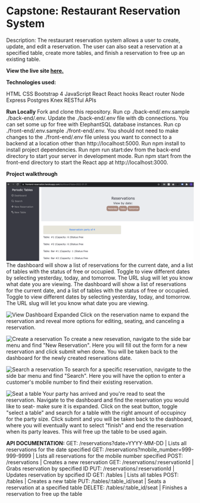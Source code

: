 # Capstone: Restaurant Reservation System

Description:
The restaurant reservation system allows a user to create, update, and edit a reservation. The user can also seat a reservation at a specified table, create more tables, and finish a reservation to free up an existing table.

**View the live site [here.](https://frontend-reservation.herokuapp.com/dashboard)**

**Technologies used:**

HTML
CSS
  Bootstrap 4
JavaScript
React
  React hooks
  React router
Node
Express
Postgres
Knex
RESTful APIs

**Run Locally**
Fork and clone this repository.
Run cp ./back-end/.env.sample ./back-end/.env.
Update the ./back-end/.env file with db connections. You can set some up for free with ElephantSQL database instances.
Run cp ./front-end/.env.sample ./front-end/.env.
You should not need to make changes to the ./front-end/.env file unless you want to connect to a backend at a location other than http://localhost:5000.
Run npm install to install project dependencies.
Run npm run start:dev from the back-end directory to start your server in development mode.
Run npm start from the front-end directory to start the React app at http://localhost:3000.


**Project walkthrough**

![View Dashboard](front-end/project-screenshots/view-dashboard-closed.png)
The dashboard will show a list of reservations for the current date, and a list of tables with the status of free or occupied. Toggle to view different dates by selecting yesterday, today, and tomorrow. The URL slug will let you know what date you are viewing.
The dashboard will show a list of reservations for the current date, and a list of tables with the status of free or occupied. Toggle to view different dates by selecting yesterday, today, and tomorrow. The URL slug will let you know what date you are viewing.

![View Dashboard Expanded](/starter-restaurant-reservation/front-end/project-screenshots/view-dashboard-expand)
Click on the reservation name to expand the reservation and reveal more options for editing, seating, and canceling a reservation.

![Create a reservation](/starter-restaurant-reservation/front-end/project-screenshots/create-reservation.png)
To create a new resevation, navigate to the side bar menu and find "New Reservation". Here you will fill out the form for a new reservation and click submit when done. You will be taken back to the dashboard for the newly created reservations date.

![Search a reservation](/starter-restaurant-reservation/front-end/project-screenshots/search-reservation)
To search for a specific reservation, navigate to the side bar menu and find "Search". Here you will have the option to enter a customer's mobile number to find their existing reservation.

![Seat a table](/starter-restaurant-reservation/front-end/project-screenshots/seat-table)
Your party has arrived and you're read to seat the reservation. Navigate to the dashboard and find the reservation you would like to seat- make sure it is expanded. Click on the seat button, toggle "select a table" and search for a table with the right amount of occupincy for the party size. Click submit and you will be taken back to the dashboard, where you will eventually want to select "finish" and end the reservation when its party leaves. This will free up the table to be used again.


**API DOCUMENTATION:**
GET: /reservations?date=YYYY-MM-DD | Lists all reservations for the date specified
GET: /reservations?mobile_number=999-999-9999 | Lists all reservations for the mobile number specified
POST: /reservations | Creates a new reservation
GET: /reservations/:reservationId | Grabs reservation by specified ID
PUT: /reservations/:reservationId | Updates reservation by spcified ID
GET: /tables | Lists all tables
POST: /tables | Creates a new table
PUT: /tables/:table_id/seat | Seats a reservation at a specified table
DELETE: /tables/:table_id/seat | Finishes a reservation to free up the table
